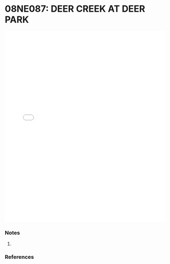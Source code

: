 # 08NE087: DEER CREEK AT DEER PARK

<iframe src="/_static/stations/08NE087_fdc.html" width="100%" height="600" frameborder="0"></iframe>

### Notes
1. 

### References

